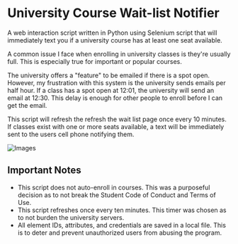 # University Course Wait-list Notifier

A web interaction script written in Python using Selenium script that will immediately text you if a university course has at least one seat available. 

A common issue I face when enrolling in university classes is they're usually full. This is especially true for important or popular courses. 

The university offers a "feature" to be emailed if there is a spot open. However, my frustration with this system is the university sends emails per half hour. If a class has a spot open at 12:01, the university will send an email at 12:30. This delay is enough for other people to enroll before I can get the email. 

This script will refresh the refresh the wait list page once every 10 minutes. If classes exist with one or more seats available, a text will be immediately sent to the users cell phone notifying them. 

![Images](https://imgur.com/a/Xsg9QDa)




## Important Notes
- This script does not auto-enroll in courses. This was a purposeful decision as to not break the Student Code of Conduct and Terms of Use.
- This script refreshes once every ten minutes. This timer was chosen as to not burden the university servers.
- All element IDs, attributes, and credentials are saved in a local file. This is to deter and prevent unauthorized users from abusing the program. 

